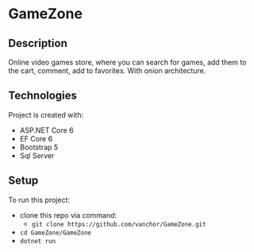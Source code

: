 # GameZone
## Description
Online video games store, where you can search for games, 
add them to the cart, comment, add to favorites. With onion architecture.

## Technologies
Project is created with:
- ASP.NET Core 6
- EF Core 6
- Bootstrap 5
- Sql Server

## Setup
To run this project:
- clone this repo via command:
  - ```git clone https://github.com/vanchor/GameZone.git```
- ``` cd GameZone/GameZone ```
- ```dotnet run```

